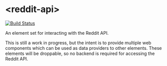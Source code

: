 # \<reddit-api\>
[![Build Status](https://travis-ci.org/emanguy/reddit-api-elements.svg?branch=master)](https://travis-ci.org/emanguy/reddit-api-elements)

An element set for interacting with the Reddit API.

This is still a work in progress, but the intent is to provide multiple web components which can be used as data providers to other elements. These elements will be droppable, so no backend is required for accessing the Reddit API.
